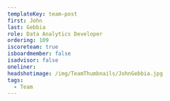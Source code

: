 ```yaml
---
templateKey: team-post
first: John
last: Gebbia
role: Data Analytics Developer
ordering: 109
iscoreteam: true
isboardmember: false
isadvisor: false
oneliner: 
headshotimage: /img/TeamThumbnails/JohnGebbia.jpg
tags:
  - Team
---
```

